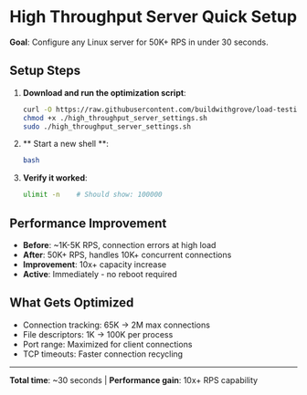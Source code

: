 # High Throughput Server Quick Setup

**Goal**: Configure any Linux server for 50K+ RPS in under 30 seconds.

## Setup Steps

1. **Download and run the optimization script**:
   ```bash
   curl -O https://raw.githubusercontent.com/buildwithgrove/load-testing/server-tuning-script/scripts/high_throughput_server_settings.sh
   chmod +x ./high_throughput_server_settings.sh
   sudo ./high_throughput_server_settings.sh
   ```

2. ** Start a new shell **:
   ```bash
   bash
   ```

3. **Verify it worked**:
   ```bash
   ulimit -n    # Should show: 100000
   ```

## Performance Improvement

- **Before**: ~1K-5K RPS, connection errors at high load
- **After**: 50K+ RPS, handles 10K+ concurrent connections
- **Improvement**: 10x+ capacity increase
- **Active**: Immediately - no reboot required

## What Gets Optimized

- Connection tracking: 65K → 2M max connections
- File descriptors: 1K → 100K per process  
- Port range: Maximized for client connections
- TCP timeouts: Faster connection recycling

---
**Total time**: ~30 seconds | **Performance gain**: 10x+ RPS capability

